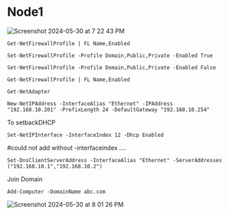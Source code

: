 # Node1
![Screenshot 2024-05-30 at 7 22 43 PM](https://github.com/Masudn101/Node1/assets/39289859/04f24869-828b-4a15-8067-760921591211)




```
Get-NetFirewallProfile | FL Name,Enabled
```
```
Set-NetFirewallProfile -Profile Domain,Public,Private -Enabled True
```
```
Set-NetFirewallProfile -Profile Domain,Public,Private -Enabled False
```
```
Get-NetFirewallProfile | FL Name,Enabled
```
```
Get-NetAdapter
```

```
New-NetIPAddress -InterfaceAlias "Ethernet" -IPAddress "192.168.10.201" -PrefixLength 24 -DefaultGateway "192.168.10.254"
```
To setbackDHCP

```
Set-NetIPInterface -InterfaceIndex 12 -Dhcp Enabled
```

#could not add without -interfaceindex ....

```
Set-DnsClientServerAddress -InterfaceAlias "Ethernet" -ServerAddresses ("192.168.10.1","192.168.10.2")

```

Join Domain

```
Add-Computer -DomainName abc.com
```
![Screenshot 2024-05-30 at 8 01 26 PM](https://github.com/Masudn101/Node1/assets/39289859/0c10a4dc-9745-4fc5-8b55-bceff47e6925)











